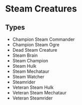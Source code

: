 # Steam Creatures
## Types
* Champion Steam Commander
* Champion Steam Ogre
* Dead Steam Creature
* Steam Brain
* Steam Champion
* Steam Hulk
* Steam Mechataur
* Steam Watcher
* Steamrider
* Veteran Steam Hulk
* Veteran Steam Mechataur
* Veteran Steamrider
